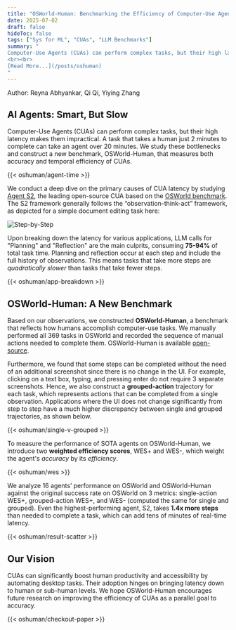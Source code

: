 ```yaml
---
title: "OSWorld-Human: Benchmarking the Efficiency of Computer-Use Agents"
date: 2025-07-02
draft: false
hideToc: false
tags: ["Sys for ML", "CUAs", "LLM Benchmarks"]
summary: "
Computer-Use Agents (CUAs) can perform complex tasks, but their high latency makes them impractical. A task taking a human minutes can take an agent over 20 minutes. We study these bottlenecks and construct a new benchmark, OSWorld-Human, that measures both accuracy and temporal efficiency of CUAs. 
<br><br>
[Read More...](/posts/oshuman)
"
---
```

Author: Reyna Abhyankar, Qi Qi, Yiying Zhang

## AI Agents: Smart, But Slow

Computer-Use Agents (CUAs) can perform complex tasks, but their high latency makes them impractical. A task that takes a human just 2 minutes to complete can take an agent over 20 minutes. We study these bottlenecks and construct a new benchmark, OSWorld-Human, that measures both accuracy and temporal efficiency of CUAs. 

{{< oshuman/agent-time >}}


We conduct a deep dive on the primary causes of CUA latency by studying [Agent S2](https://www.simular.ai/articles/agent-s2), the leading open-source CUA based on the [OSWorld benchmark](https://os-world.github.io/). The S2 framework generally follows the “observation-think-act” framework, as depicted for a simple document editing task here:

![Step-by-Step](/images/oshuman/blog-fast.gif)  

Upon breaking down the latency for various applications, LLM calls for "Planning" and "Reflection" are the main culprits, consuming **75-94%** of total task time. Planning and reflection occur at each step and include the full history of observations. This means tasks that take more steps are *quadratically slower* than tasks that take fewer steps. 

{{< oshuman/app-breakdown >}}

## OSWorld-Human: A New Benchmark

Based on our observations, we constructed **OSWorld-Human**, a benchmark that reflects how humans accomplish computer-use tasks. We manually performed all 369 tasks in OSWorld and recorded the sequence of manual actions needed to complete them. OSWorld-Human is available [open-source](https://github.com/WukLab/osworld-human). 

Furthermore, we found that some steps can be completed without the need of an additional screenshot since there is no change in the UI. For example, clicking on a text box, typing, and pressing enter do not require 3 separate screenshots. Hence, we also construct a **grouped-action** trajectory for each task, which represents actions that can be completed from a single observation. Applications where the UI does not change significantly from step to step have a much higher discrepancy between single and grouped trajectories, as shown below.
 
{{< oshuman/single-v-grouped >}}

To measure the performance of SOTA agents on OSWorld-Human, we introduce two **weighted efficiency scores**, WES+ and WES-, which weight the agent's *accuracy* by its *efficiency*.

{{< oshuman/wes >}}

We analyze 16 agents’ performance on OSWorld and OSWorld-Human against the original success rate on OSWorld on 3 metrics: single-action WES+, grouped-action WES+, and WES- (computed the same for single and grouped). Even the highest-performing agent, S2, takes **1.4x more steps** than needed to complete a task, which can add tens of minutes of real-time latency. 

{{< oshuman/result-scatter >}}

## Our Vision

CUAs can significantly boost human productivity and accessibility by automating desktop tasks. Their adoption hinges on bringing latency down to human or sub-human levels. We hope OSWorld-Human encourages future research on improving the efficiency of CUAs as a parallel goal to accuracy. 

{{< oshuman/checkout-paper >}}
